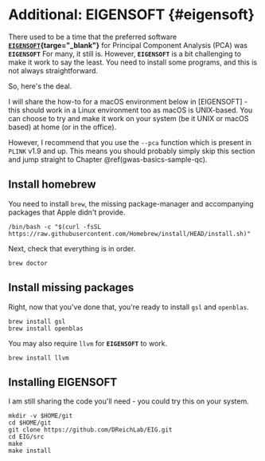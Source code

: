 # Additional: EIGENSOFT {#eigensoft}
<!-- ![](./img/_gwas_dummy/banner_man_standing_dna.png){width=70%} -->





There used to be a time that the preferred software **[`EIGENSOFT`](https://github.com/DReichLab/EIG){targe="_blank"}** for Principal Component Analysis (PCA) was **`EIGENSOFT`** For many, it still is. However, **`EIGENSOFT`** is a bit challenging to make it work to say the least. You need to install some programs, and this is not always straightforward.

So, here's the deal.

I will share the how-to for a macOS environment below in [EIGENSOFT] - this should work in a Linux environment too as macOS is UNIX-based. You can choose to try and make it work on your system (be it UNIX or macOS based) at home (or in the office).

However, I recommend that you use the `--pca` function which is present in `PLINK` v1.9 and up. This means you should probably simply skip this section and jump straight to Chapter \@ref(gwas-basics-sample-qc).

## Install homebrew

You need to install `brew`, the missing package-manager and accompanying packages that Apple didn't provide.

```
/bin/bash -c "$(curl -fsSL https://raw.githubusercontent.com/Homebrew/install/HEAD/install.sh)"
```

Next, check that everything is in order.

```
brew doctor
```

## Install missing packages

Right, now that you've done that, you're ready to install `gsl` and `openblas`.

```
brew install gsl
brew install openblas
```

You may also require `llvm` for **`EIGENSOFT`** to work.

```
brew install llvm
```


## Installing EIGENSOFT

I am still sharing the code you'll need - you could try this on your system.

```
mkdir -v $HOME/git
cd $HOME/git
git clone https://github.com/DReichLab/EIG.git
cd EIG/src
make
make install
```

<!-- ```{js, echo = FALSE} -->
<!-- title=document.getElementById('header'); -->
<!-- title.innerHTML = '<img src="img/_headers/banner_man_standing_dna.png" alt="Eigensoft">' + title.innerHTML -->
<!-- ``` -->

